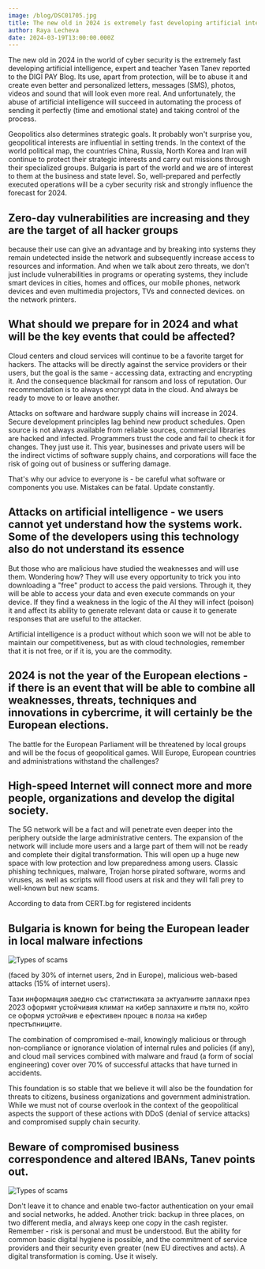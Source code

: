 ```yaml
---
image: /blog/DSC01705.jpg
title: The new old in 2024 is extremely fast developing artificial intelligence
author: Raya Lecheva
date: 2024-03-19T13:00:00.000Z
---
```


The new old in 2024 in the world of cyber security is the extremely fast developing artificial intelligence, expert and teacher Yasen Tanev reported to the DIGI PAY Blog. Its use, apart from protection, will be to abuse it and create even better and personalized letters, messages (SMS), photos, videos and sound that will look even more real. And unfortunately, the abuse of artificial intelligence will succeed in automating the process of sending it perfectly (time and emotional state) and taking control of the process.

Geopolitics also determines strategic goals. It probably won't surprise you, geopolitical interests are influential in setting trends. In the context of the world political map, the countries China, Russia, North Korea and Iran will continue to protect their strategic interests and carry out missions through their specialized groups. Bulgaria is part of the world and we are of interest to them at the business and state level. So, well-prepared and perfectly executed operations will be a cyber security risk and strongly influence the forecast for 2024.

## Zero-day vulnerabilities are increasing and they are the target of all hacker groups

because their use can give an advantage and by breaking into systems they remain undetected inside the network and subsequently increase access to resources and information. And when we talk about zero threats, we don't just include vulnerabilities in programs or operating systems, they include smart devices in cities, homes and offices, our mobile phones, network devices and even multimedia projectors, TVs and connected devices. on the network printers.

## What should we prepare for in 2024 and what will be the key events that could be affected?

Cloud centers and cloud services will continue to be a favorite target for hackers. The attacks will be directly against the service providers or their users, but the goal is the same - accessing data, extracting and encrypting it. And the consequence blackmail for ransom and loss of reputation. Our recommendation is to always encrypt data in the cloud. And always be ready to move to or leave another.

Attacks on software and hardware supply chains will increase in 2024. Secure development principles lag behind new product schedules. Open source is not always available from reliable sources, commercial libraries are hacked and infected. Programmers trust the code and fail to check it for changes. They just use it. This year, businesses and private users will be the indirect victims of software supply chains, and corporations will face the risk of going out of business or suffering damage.

That's why our advice to everyone is - be careful what software or components you use. Mistakes can be fatal. Update constantly.

## Attacks on artificial intelligence - we users cannot yet understand how the systems work. Some of the developers using this technology also do not understand its essence

But those who are malicious have studied the weaknesses and will use them. Wondering how? They will use every opportunity to trick you into downloading a "free" product to access the paid versions. Through it, they will be able to access your data and even execute commands on your device. If they find a weakness in the logic of the AI they will infect (poison) it and affect its ability to generate relevant data or cause it to generate responses that are useful to the attacker.

Artificial intelligence is a product without which soon we will not be able to maintain our competitiveness, but as with cloud technologies, remember that it is not free, or if it is, you are the commodity.

## 2024 is not the year of the European elections - if there is an event that will be able to combine all weaknesses, threats, techniques and innovations in cybercrime, it will certainly be the European elections.

The battle for the European Parliament will be threatened by local groups and will be the focus of geopolitical games. Will Europe, European countries and administrations withstand the challenges?

## High-speed Internet will connect more and more people, organizations and develop the digital society.

The 5G network will be a fact and will penetrate even deeper into the periphery outside the large administrative centers. The expansion of the network will include more users and a large part of them will not be ready and complete their digital transformation. This will open up a huge new space with low protection and low preparedness among users. Classic phishing techniques, malware, Trojan horse pirated software, worms and viruses, as well as scripts will flood users at risk and they will fall prey to well-known but new scams.

According to data from CERT.bg for registered incidents

## Bulgaria is known for being the European leader in local malware infections

![Types of scams](/blog/Picture2.png)

(faced by 30% of internet users, 2nd in Europe), malicious web-based attacks (15% of internet users).

Тази информация заедно със статистиката за актуалните заплахи през 2023 оформят устойчивия климат на кибер заплахите и пътя по, който се оформя устойчив е ефективен процес в полза на кибер престъпниците.

The combination of compromised e-mail, knowingly malicious or through non-compliance or ignorance violation of internal rules and policies (if any), and cloud mail services combined with malware and fraud (a form of social engineering) cover over 70% of successful attacks that have turned in accidents.

This foundation is so stable that we believe it will also be the foundation for threats to citizens, business organizations and government administration. While we must not of course overlook in the context of the geopolitical aspects the support of these actions with DDoS (denial of service attacks) and compromised supply chain security.

## Beware of compromised business correspondence and altered IBANs, Tanev points out.

![Types of scams](/blog/Picture1.png)

Don't leave it to chance and enable two-factor authentication on your email and social networks, he added. Another trick: backup in three places, on two different media, and always keep one copy in the cash register. Remember - risk is personal and must be understood. But the ability for common basic digital hygiene is possible, and the commitment of service providers and their security even greater (new EU directives and acts). A digital transformation is coming. Use it wisely.
